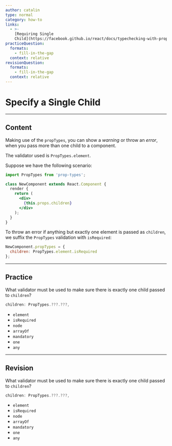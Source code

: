 ```yaml
---
author: catalin
type: normal
category: how-to
links:
  - >-
    [Requiring Single
    Child](https://facebook.github.io/react/docs/typechecking-with-proptypes.html#requiring-single-child){website}
practiceQuestion:
  formats:
    - fill-in-the-gap
  context: relative
revisionQuestion:
  formats:
    - fill-in-the-gap
  context: relative
---
```


# Specify a Single Child


---

## Content

Making use of the `propTypes`, you can show a *warning* or throw an *error*, when you pass more than one child to a component.

The validator used is `PropTypes.element`.

Suppose we have the following scenario:

```jsx
import PropTypes from 'prop-types';

class NewComponent extends React.Component {
  render {
    return (
      <div>
        {this.props.children}
      </div>
    );
  }
}
```

To throw an error if anything but exactly one element is passed as `children`, we suffix the `PropTypes` validation with `isRequired`:

```js
NewComponent.propTypes = {
  children: PropTypes.element.isRequired
};
```


---

## Practice

What validator must be used to make sure there is exactly one child passed to `children`?

```js
children: PropTypes.???.???,
```

- `element`
- `isRequired`
- `node`
- `arrayOf`
- `mandatory`
- `one`
- `any`


---

## Revision

What validator must be used to make sure there is exactly one child passed to `children`?

```js
children: PropTypes.???.???,
```

- `element`
- `isRequired`
- `node`
- `arrayOf`
- `mandatory`
- `one`
- `any`
